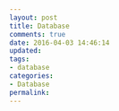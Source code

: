 ```yaml
---
layout: post
title: Database
comments: true
date: 2016-04-03 14:46:14
updated:
tags:
- database
categories:
- Database
permalink:
---
```


#
